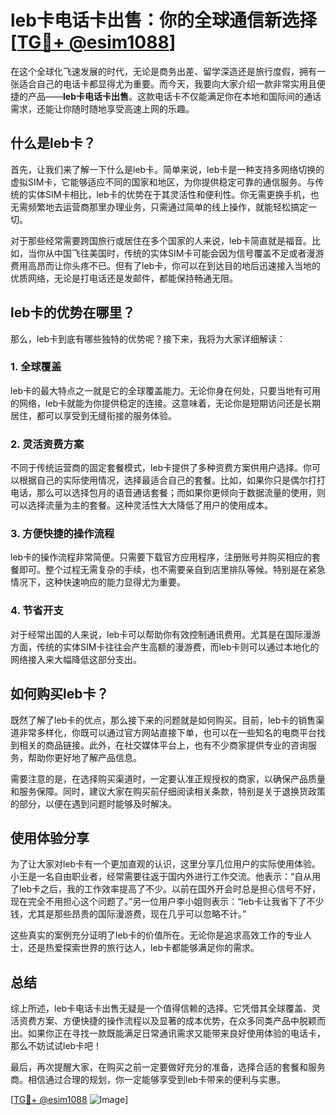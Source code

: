 # leb卡电话卡出售：你的全球通信新选择[[TG💪+ @esim1088](https://t.me/s/esim1088)]

在这个全球化飞速发展的时代，无论是商务出差、留学深造还是旅行度假，拥有一张适合自己的电话卡都显得尤为重要。而今天，我要向大家介绍一款非常实用且便捷的产品——**leb卡电话卡出售**。这款电话卡不仅能满足你在本地和国际间的通话需求，还能让你随时随地享受高速上网的乐趣。

## 什么是leb卡？

首先，让我们来了解一下什么是leb卡。简单来说，leb卡是一种支持多网络切换的虚拟SIM卡，它能够适应不同的国家和地区，为你提供稳定可靠的通信服务。与传统的实体SIM卡相比，leb卡的优势在于其灵活性和便利性。你无需更换手机，也无需频繁地去运营商那里办理业务，只需通过简单的线上操作，就能轻松搞定一切。

对于那些经常需要跨国旅行或居住在多个国家的人来说，leb卡简直就是福音。比如，当你从中国飞往美国时，传统的实体SIM卡可能会因为信号覆盖不足或者漫游费用高昂而让你头疼不已。但有了leb卡，你可以在到达目的地后迅速接入当地的优质网络，无论是打电话还是发邮件，都能保持畅通无阻。

## leb卡的优势在哪里？

那么，leb卡到底有哪些独特的优势呢？接下来，我将为大家详细解读：

### 1. **全球覆盖**
leb卡的最大特点之一就是它的全球覆盖能力。无论你身在何处，只要当地有可用的网络，leb卡就能为你提供稳定的连接。这意味着，无论你是短期访问还是长期居住，都可以享受到无缝衔接的服务体验。

### 2. **灵活资费方案**
不同于传统运营商的固定套餐模式，leb卡提供了多种资费方案供用户选择。你可以根据自己的实际使用情况，选择最适合自己的套餐。比如，如果你只是偶尔打打电话，那么可以选择包月的语音通话套餐；而如果你更倾向于数据流量的使用，则可以选择流量为主的套餐。这种灵活性大大降低了用户的使用成本。

### 3. **方便快捷的操作流程**
leb卡的操作流程非常简便。只需要下载官方应用程序，注册账号并购买相应的套餐即可。整个过程无需复杂的手续，也不需要亲自到店里排队等候。特别是在紧急情况下，这种快速响应的能力显得尤为重要。

### 4. **节省开支**
对于经常出国的人来说，leb卡可以帮助你有效控制通讯费用。尤其是在国际漫游方面，传统的实体SIM卡往往会产生高额的漫游费，而leb卡则可以通过本地化的网络接入来大幅降低这部分支出。

## 如何购买leb卡？

既然了解了leb卡的优点，那么接下来的问题就是如何购买。目前，leb卡的销售渠道非常多样化，你既可以通过官方网站直接下单，也可以在一些知名的电商平台找到相关的商品链接。此外，在社交媒体平台上，也有不少商家提供专业的咨询服务，帮助你更好地了解产品信息。

需要注意的是，在选择购买渠道时，一定要认准正规授权的商家，以确保产品质量和服务保障。同时，建议大家在购买前仔细阅读相关条款，特别是关于退换货政策的部分，以便在遇到问题时能够及时解决。

## 使用体验分享

为了让大家对leb卡有一个更加直观的认识，这里分享几位用户的实际使用体验。小王是一名自由职业者，经常需要往返于国内外进行工作交流。他表示：“自从用了leb卡之后，我的工作效率提高了不少。以前在国外开会时总是担心信号不好，现在完全不用担心这个问题了。”另一位用户李小姐则表示：“leb卡让我省下了不少钱，尤其是那些昂贵的国际漫游费，现在几乎可以忽略不计。”

这些真实的案例充分证明了leb卡的价值所在。无论你是追求高效工作的专业人士，还是热爱探索世界的旅行达人，leb卡都能够满足你的需求。

## 总结

综上所述，leb卡电话卡出售无疑是一个值得信赖的选择。它凭借其全球覆盖、灵活资费方案、方便快捷的操作流程以及显著的成本优势，在众多同类产品中脱颖而出。如果你正在寻找一款既能满足日常通讯需求又能带来良好使用体验的电话卡，那么不妨试试leb卡吧！

最后，再次提醒大家，在购买之前一定要做好充分的准备，选择合适的套餐和服务商。相信通过合理的规划，你一定能够享受到leb卡带来的便利与实惠。

[[TG💪+ @esim1088](https://t.me/s/esim1088) ![Image](https://i.postimg.cc/4NQfJmqS/Snipaste-2025-05-13-00-14-12.png)]